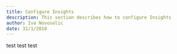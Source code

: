```yaml
---
title: Configure Insights
description: This section describes how to configure Insights
author: Iva Novoselic
date: 31/1/2018
---
```


test test test